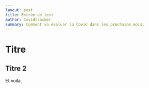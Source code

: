 ```yaml
---
layout: post
title: Entrée de test
author: Covidtracker
summary: Comment va évoluer la Covid dans les prochains mois.
---
```


# Titre

## Titre 2

Et voilà.